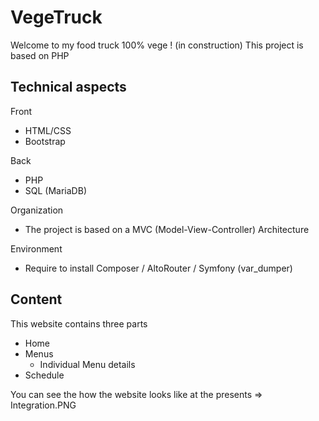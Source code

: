 # VegeTruck
Welcome to my food truck 100% vege ! (in construction)
This project is based on PHP

## Technical aspects
Front 
- HTML/CSS
- Bootstrap

Back  
- PHP
- SQL (MariaDB)

Organization  
- The project is based on a MVC (Model-View-Controller) Architecture

Environment 
- Require to install Composer / AltoRouter / Symfony (var_dumper)

## Content
This website contains three parts
- Home 
- Menus
  - Individual Menu details
- Schedule

You can see the how the website looks like at the presents => Integration.PNG

